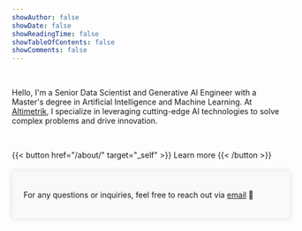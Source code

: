 ```yaml
---
showAuthor: false
showDate: false
showReadingTime: false
showTableOfContents: false
showComments: false
---
```


<!--
<br>
{{< alert "circle-info" >}}
I am actively looking for a postdoc position, ideally (i) starting between October 2024 and January 2025, and (ii) in a field related to biostatistics, medical/health statistics or public health. Do not hesitate to [contact me](/contact/) if you have an opening that meets these criteria.
{{< /alert >}}
-->

<br>

Hello, I'm a Senior Data Scientist and Generative AI Engineer with a Master's degree in Artificial Intelligence and Machine Learning. At [Altimetrik](https://www.altimetrik.com/), I specialize in leveraging cutting-edge AI technologies to solve complex problems and drive innovation.

<br>

{{< button href="/about/" target="_self" >}} Learn more {{< /button >}}

<div style="max-width: 800px; margin: 20px auto; padding: 20px; border: 1px solid #EEE; background-color: #f9f9f9; box-shadow: 0px 0px 10px rgba(0, 0, 0, 0.1);">
  <p>For any questions or inquiries, feel free to reach out via <a href="xxx@yyy.com">email</a> 💌</p>
</div>

